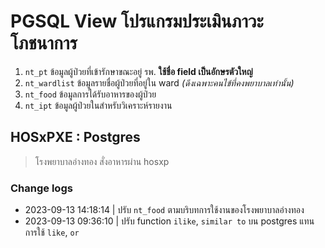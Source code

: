 # PGSQL View โปรแกรมประเมินภาวะโภชนาการ

1. `nt_pt` ข้อมูลผู้ป่วยที่เข้ารักษาขณะอยู่ รพ. **ใช้ชื่อ field เป็นอักษรตัวใหญ่**
2. `nt_wardlist` ข้อมูลรายชื่อผู้ป่วยที่อยู่ใน ward *(ดึงเฉพาะคนไข้ที่คงพยาบาลเท่านั้น)*
3. `nt_food` ข้อมูลการได้รับอาหารของผู้ป่วย
4. `nt_ipt` ข้อมูลผู้ป่วยในสำหรับวิเคราะห์รายงาน

## HOSxPXE : Postgres
> โรงพยาบาลอ่างทอง สั่งอาหารผ่าน hosxp
### Change logs
- 2023-09-13 14:18:14 | ปรับ `nt_food` ตามบริบทการใช้งานของโรงพยาบาลอ่างทอง
- 2023-09-13 09:36:10 | ปรับ function `ilike`, `similar to` บน postgres แทนการใช้ `like`, `or`
